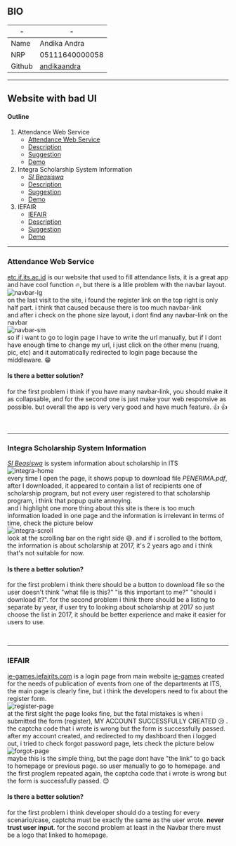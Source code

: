 ## BIO
|-|-|
------------ | -------------
Name | Andika Andra
NRP | 05111640000058
Github | [andikaandra](https://github.com/andikaandra)

---

## Website with bad UI
#### Outline
1. Attendance Web Service
   * [Attendance Web Service](http://etc.if.its.ac.id)
   * [Description](#attendance-web-service)
   * [Suggestion](#is-there-a-better-solution)
   * [Demo](https://youtu.be/Y41O6syArnU)
1. Integra Scholarship System Information
   * [*SI* *Beasiswa*](http://beasiswa.its.ac.id/data/home.php)
   * [Description](#integra-scholarship-system-information)
   * [Suggestion](#is-there-a-better-solution-1)
   * [Demo](https://youtu.be/XsG2ySSvdIU)
1. IEFAIR
   * [IEFAIR](http://ie-games.iefairits.com)
   * [Description](#iefair)
   * [Suggestion](#is-there-a-better-solution-2)
   * [Demo](https://youtu.be/_p5Wj2Yons8)
---

### Attendance Web Service
[etc.if.its.ac.id](http://etc.if.its.ac.id) is our website that used to fill attendance lists, it is a great app and have cool function :fire:, but there is a litle problem with the navbar layout.
<br> ![navbar-lg](assets/img/1549979884983.jpg) <br>
on the last visit to the site, i found the register link on the top right is only half part. i think that caused because there is too much navbar-link 
<br>
and after i check on the phone size layout, i dont find any navbar-link on the navbar
<br> ![navbar-sm](assets/img/1549980111138.jpg) <br>
so if i want to go to login page i have to write the url manually, but if i dont have enough time to change my url, i just click on the other menu (ruang, pic, etc) and it automatically redirected to login page because the middleware. :grin: 

#### Is there a better solution?
for the first problem i think if you have many navbar-link, you should make it as collapsable, and for the second one is just make your web responsive as possible. but overall the app is very very good and have much feature. :+1: :+1:

<br>

---

### Integra Scholarship System Information
[*SI* *Beasiswa*](http://beasiswa.its.ac.id/data/home.php) is system information about scholarship in ITS
<br> ![integra-home](assets/img/1550035081410.jpg) <br>
every time I open the page, it shows popup to download file *PENERIMA.pdf*, after I downloaded, it appeared to contain a list of recipients one of scholarship program, but not every user registered to that scholarship program, i think that popup quite annoying.
<br>
and i highlight one more thing about this site is there is too much information loaded in one page and the information is irrelevant in terms of time, check the picture below
<br> ![integra-scroll](assets/img/1550035310115.jpg) <br>
look at the scrolling bar on the right side :sweat_smile:. and if i scrolled to the bottom, the information is about scholarship at 2017, it's 2 years ago and i think that's not suitable for now.

#### Is there a better solution?
for the first problem i think there should be a button to download file so the user doesn't think "what file is this?" "is this important to me?" "should i download it?". for the second problem i think there should be a listing to separate by year, if user try to looking about scholarship at 2017 so just choose the list in 2017, it should be better experience and make it easier for users to use.

<br>

---

### IEFAIR 
[ie-games.iefairits.com](http://ie-games.iefairits.com) is a login page from main website [ie-games](https://www.iefairits.com/) created for the needs of publication of events from one of the departments at ITS, the main page is clearly fine, but i think the developers need to fix about the register form.
<br> ![register-page](assets/img/1549980550323.jpg) <br>
at the first sight the page looks fine, but the fatal mistakes is when i submitted the form (register), MY ACCOUNT SUCCESSFULLY CREATED :disappointed_relieved: . the captcha code that i wrote is wrong but the form is successfully passed.
<br>
after my account created, and redirected to my dashboard then i logged out, i tried to check forgot password page, lets check the picture below
<br> ![forgot-page](assets/img/1549980850738.jpg) <br>
maybe this is the simple thing, but the page dont have "the link" to go back to homepage or previous page. so user manually to go to homepage. and the first proglem repeated again, the captcha code that i wrote is wrong but the form is successfully passed. :blush:

#### Is there a better solution?
for the first problem i think developer should do a testing for every scenario/case, captcha must be exactly the same as the user wrote. **never trust user input**. for the second problem at least in the Navbar there must be a logo that linked to homepage.

